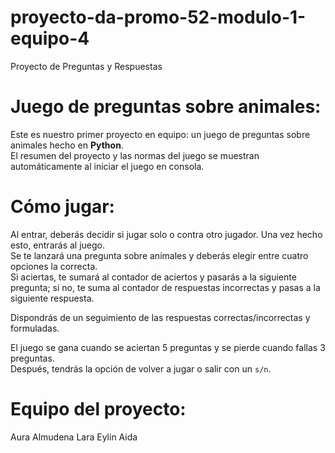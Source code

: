 # proyecto-da-promo-52-modulo-1-equipo-4
Proyecto de Preguntas y Respuestas

# Juego de preguntas sobre animales:
Este es nuestro primer proyecto en equipo: un juego de preguntas sobre animales hecho en **Python**.  
El resumen del proyecto y las normas del juego se muestran automáticamente al iniciar el juego en consola.

# Cómo jugar:
Al entrar, deberás decidir si jugar solo o contra otro jugador. Una vez hecho esto, entrarás al juego.  
Se te lanzará una pregunta sobre animales y deberás elegir entre cuatro opciones la correcta.  
Si aciertas, te sumará al contador de aciertos y pasarás a la siguiente pregunta; si no, te suma al contador de respuestas incorrectas y pasas a la siguiente respuesta.

Dispondrás de un seguimiento de las respuestas correctas/incorrectas y formuladas.

El juego se gana cuando se aciertan 5 preguntas y se pierde cuando fallas 3 preguntas.  
Después, tendrás la opción de volver a jugar o salir con un `s/n`.

# Equipo del proyecto:
Aura
Almudena
Lara 
Eylin
Aida
